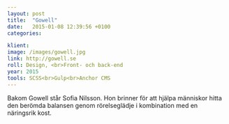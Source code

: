 ```yaml
---
layout: post
title:  "Gowell"
date:   2015-01-08 12:39:56 +0100
categories:

klient:
image: /images/gowell.jpg
link: http://gowell.se
roll: Design, <br>Front- och back-end
year: 2015
tools: SCSS<br>Gulp<br>Anchor CMS
---
```


Bakom Gowell står Sofia Nilsson. Hon brinner för att hjälpa människor hitta den berömda balansen genom rörelseglädje i kombination med en näringsrik kost.
